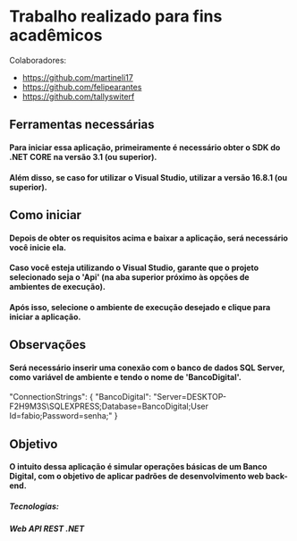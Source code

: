 # Trabalho realizado para fins acadêmicos
Colaboradores:
- https://github.com/martineli17
- https://github.com/felipearantes
- https://github.com/tallyswiterf


## Ferramentas necessárias
#### Para iniciar essa aplicação, primeiramente é necessário obter o SDK do .NET CORE na versão 3.1 (ou superior). 
#### Além disso, se caso for utilizar o Visual Studio, utilizar a versão 16.8.1 (ou superior).

## Como iniciar
#### Depois de obter os requisitos acima e baixar a aplicação, será necessário você inicie ela. 
#### Caso você esteja utilizando o Visual Studio, garante que o projeto selecionado seja o 'Api' (na aba superior próximo às opções de ambientes de execução).
#### Após isso, selecione o ambiente de execução desejado e clique para iniciar a aplicação. 

## Observações
#### Será necessário inserir uma conexão com o banco de dados SQL Server, como variável de ambiente e tendo o nome de 'BancoDigital'.
 "ConnectionStrings": {
    "BancoDigital": "Server=DESKTOP-F2H9M3S\\SQLEXPRESS;Database=BancoDigital;User Id=fabio;Password=senha;"
  }

## Objetivo
#### O intuito dessa aplicação é simular operações básicas de um Banco Digital, com o objetivo de aplicar padrões de desenvolvimento web back-end.

##### Tecnologias: 
##### Web API REST .NET
